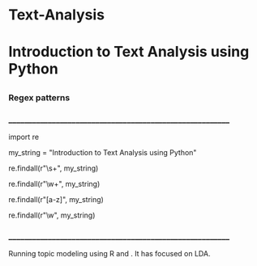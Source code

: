# Text-Analysis

# Introduction to Text Analysis using Python
##
##
### Regex patterns
### ________________________________________________________

import re

my_string = "Introduction to Text Analysis using Python"

re.findall(r"\s+", my_string)

re.findall(r"\w+", my_string)

re.findall(r"[a-z]", my_string)

re.findall(r"\w", my_string)

### ________________________________________________________

Running topic modeling using R and . 
It has focused on LDA.  
